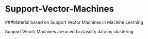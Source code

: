 # Support-Vector-Machines
###Material based on Support Vector Machines in Machine Learning

Support Vecotr Machines are used to classify data by clustering
